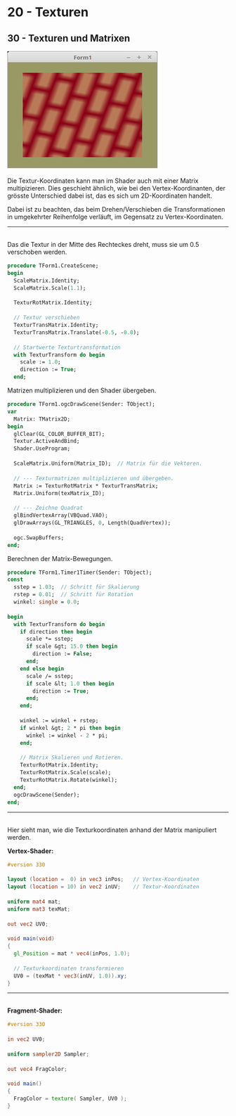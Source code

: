 # 20 - Texturen
## 30 - Texturen und Matrixen

<img src="image.png" alt="Selfhtml"><br><br>
Die Textur-Koordinaten kann man im Shader auch mit einer Matrix multipizieren.
Dies geschieht ähnlich, wie bei den Vertex-Koordinanten, der grösste Unterschied dabei ist, das es sich um 2D-Koordinaten handelt.

Dabei ist zu beachten, das beim Drehen/Verschieben die Transformationen in umgekehrter Reihenfolge verläuft,
im Gegensatz zu Vertex-Koordinaten.
<hr><br>
Das die Textur in der Mitte des Rechteckes dreht, muss sie um 0.5 verschoben werden.

```pascal
procedure TForm1.CreateScene;
begin
  ScaleMatrix.Identity;
  ScaleMatrix.Scale(1.1);

  TexturRotMatrix.Identity;

  // Textur verschieben
  TexturTransMatrix.Identity;
  TexturTransMatrix.Translate(-0.5, -0.0);

  // Startwerte Texturtransformation
  with TexturTransform do begin
    scale := 1.0;
    direction := True;
  end;
```

Matrizen multiplizieren und den Shader übergeben.

```pascal
procedure TForm1.ogcDrawScene(Sender: TObject);
var
  Matrix: TMatrix2D;
begin
  glClear(GL_COLOR_BUFFER_BIT);
  Textur.ActiveAndBind;
  Shader.UseProgram;

  ScaleMatrix.Uniform(Matrix_ID);  // Matrix für die Vektoren.

  // --- Texturmatrizen multiplizieren und übergeben.
  Matrix := TexturRotMatrix * TexturTransMatrix;
  Matrix.Uniform(texMatrix_ID);

  // --- Zeichne Quadrat
  glBindVertexArray(VBQuad.VAO);
  glDrawArrays(GL_TRIANGLES, 0, Length(QuadVertex));

  ogc.SwapBuffers;
end;
```

Berechnen der Matrix-Bewegungen.

```pascal
procedure TForm1.Timer1Timer(Sender: TObject);
const
  sstep = 1.03;  // Schritt für Skalierung
  rstep = 0.01;  // Schritt für Rotation
  winkel: single = 0.0;

begin
  with TexturTransform do begin
    if direction then begin
      scale *= sstep;
      if scale &gt; 15.0 then begin
        direction := False;
      end;
    end else begin
      scale /= sstep;
      if scale &lt; 1.0 then begin
        direction := True;
      end;
    end;

    winkel := winkel + rstep;
    if winkel &gt; 2 * pi then begin
      winkel := winkel - 2 * pi;
    end;

    // Matrix Skalieren und Rotieren.
    TexturRotMatrix.Identity;
    TexturRotMatrix.Scale(scale);
    TexturRotMatrix.Rotate(winkel);
  end;
  ogcDrawScene(Sender);
end;
```

<hr><br>
Hier sieht man, wie die Texturkoordinaten anhand der Matrix manipuliert werden.

<b>Vertex-Shader:</b>

```glsl
#version 330

layout (location =  0) in vec3 inPos;   // Vertex-Koordinaten
layout (location = 10) in vec2 inUV;    // Textur-Koordinaten

uniform mat4 mat;
uniform mat3 texMat;

out vec2 UV0;

void main(void)
{
  gl_Position = mat * vec4(inPos, 1.0);

  // Texturkoordinaten transformieren
  UV0 = (texMat * vec3(inUV, 1.0)).xy;
}

```

<hr><br>
<b>Fragment-Shader:</b>

```glsl
#version 330

in vec2 UV0;

uniform sampler2D Sampler;

out vec4 FragColor;

void main()
{
  FragColor = texture( Sampler, UV0 );
}

```



